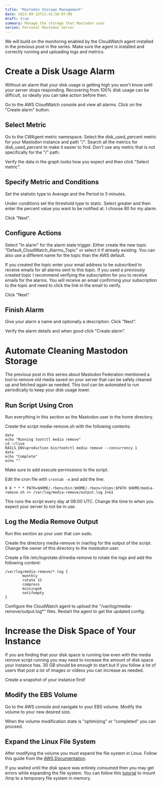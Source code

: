 ```yaml
---
title: "Mastodon Storage Management"
date: 2023-09-15T21:41:58-07:00
draft: true
summary: Manage the storage that Mastodon uses
series: Personal Mastodon Server
---
```


We will build on the monitoring enabled by the CloudWatch agent installed in the previous post in the series. Make sure
the agent is installed and correctly running and uploading logs and metrics.

# Create a Disk Usage Alarm

Without an alarm that your disk usage is getting high you won't know until your server stops responding. Recovering from
100% disk usage can be difficult, so ideally you can take action before then.

Go to the AWS CloudWatch console and view all alarms. Click on the "Create alarm" button.

## Select Metric

Go to the CWAgent metric namespace. Select the disk_used_percent metric for your Mastodon instance and path "/". Search 
all the metrics for disk_used_percent to make it easier to find. Don't use any metric that is not specifically for the
"/" path.

Verify the data in the graph looks how you expect and then click "Select metric".

## Specify Metric and Conditions

Set the statistic type to Average and the Period to 5 minutes.

Under conditions set the threshold type to static. Select greater and then enter the percent value you want to be 
notified at. I choose 80 for my alarm.

Click "Next".

## Configure Actions

Select "In alarm" for the alarm state trigger. Either create the new topic "Default_CloudWatch_Alarms_Topic" or select
it if already existing. You can also use a different name for the topic than the AWS default.

If you created the topic enter your email address to be subscribed to receive emails for all alarms sent to this topic.
If you used a previously created topic I recommend verifying the subscription for you to receive emails for the alarms.
You will receive an email confirming your subscription to the topic and need to click the link in the email to verify.

Click "Next"

## Finish Alarm

Give your alarm a name and optionally a description. Click "Next".

Verify the alarm details and when good click "Create alarm".

# Automate Cleaning Mastodon Storage

The previous post in this series about Mastodon Federation mentioned a tool to remove old media saved on your server
that can be safely cleaned up and fetched again as needed. This tool can be automated to run periodically to keep
your disk usage lower.

## Run Script Using Cron

Run everything in this section as the Mastodon user in the home directory.

Create the script media-remove.sh with the following contents:

```shell
date
echo "Running tootctl media remove"
cd ~/live
RAILS_ENV=production bin/tootctl media remove --concurrency 1
date
echo "Complete"
echo ""
```

Make sure to add execute permissions to the script.

Edit the cron file with `crontab -e` and add the line:

```shell
0 8 * * * PATH=$HOME/.rbenv/bin:$HOME/.rbenv/shims:$PATH $HOME/media-remove.sh >> /var/log/media-remove/output.log 2>&1
```

This runs the script every day at 08:00 UTC. Change the time to when you expect your server to not be in use.

## Log the Media Remove Output

Run this section as your user that can sudo.

Create the directory media-remove in /var/log for the output of the script. Change the owner of this directory to the
*mastodon* user.

Create a file /etc/logrotate.d/media-remove to rotate the logs and add the following content:

```shell
/var/log/media-remove/*.log {
        monthly
        rotate 12
        compress
        missingok
        notifempty
}
```

Configure the CloudWatch agent to upload the "/var/log/media-remove/output.log*" files. Restart the agent to get the 
updated config.

# Increase the Disk Space of Your Instance

If you are finding that your disk space is running low even with the media remove script running you may need to 
increase the amount of disk space your instance has. 30 GB should be enough to start but if you follow a lot of users
that post a lot of images or videos you can increase as needed.

Create a snapshot of your instance first!

## Modify the EBS Volume

Go to the AWS console and navigate to your EBS volume. Modify the volume to your new desired size. 

When the volume modification state is "optimizing" or "completed" you can proceed.

## Expand the Linux File System

After modifying the volume you must expand the file system in Linux. Follow this guide from the 
[AWS Documentation][Expand Linux Volume].

If you waited until the disk space was entirely consumed then you may get errors while expanding the file system. You
can follow this [tutorial][No Space Tutorial] to mount /tmp to a temporary file system in memory.

[Expand Linux Volume]: https://docs.aws.amazon.com/AWSEC2/latest/UserGuide/recognize-expanded-volume-linux.html
[No Space Tutorial]: https://repost.aws/knowledge-center/ebs-volume-size-increase
